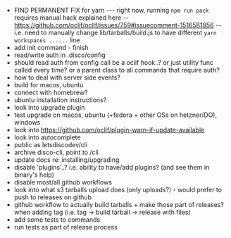 - FIND PERMANENT FIX for yarn --- right now, running `npm run pack` requires manual hack explained here -- https://github.com/oclif/oclif/issues/759#issuecomment-1516581856 -- i.e. need to manually change lib/tarballs/build.js to have different `yarn workspaces ......` line
- add init command - finish
- read/write auth in .disco/config
- should read auth from config call be a oclif hook..? or just utility func called every time? or a parent class to all commands that require auth?
- how to deal with server side events?
- build for macos, ubuntu
- connect with homebrew?
- ubuntu installation instructions?
- look into upgrade plugin
- test upgrade on macos, ubuntu (+fedora + other OSs on hetzner/DO), windows
- look into https://github.com/oclif/plugin-warn-if-update-available
- look into autocomplete
- public as letsdiscodev/cli
- archive disco-cli, point to /cli
- update docs re: installing/upgrading
- disable 'plugins'..? i.e. ability to have/add plugins? (and see them in binary's help)
- disable most/all github workflows
- look into what s3 tarballs upload does (only uploads?) - would prefer to push to releases on github
- github workflow to actually build tarballs + make those part of releases? when adding tag (i.e. tag -> build tarball -> release with files)
- add some tests to commands
- run tests as part of release process
